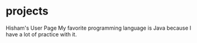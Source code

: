 # projects
Hisham's User Page
My favorite programming language is Java because I have a lot of practice with it.